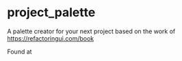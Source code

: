 # project_palette
A palette creator for your next project based on the work of https://refactoringui.com/book

Found at
